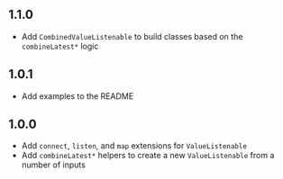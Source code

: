 ## 1.1.0

* Add `CombinedValueListenable` to build classes based on the `combineLatest*` logic

## 1.0.1

* Add examples to the README

## 1.0.0

* Add `connect`, `listen`, and `map` extensions for `ValueListenable`
* Add `combineLatest*` helpers to create a new `ValueListenable` from a number of inputs
